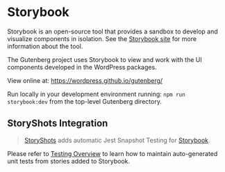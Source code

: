 # Storybook 

Storybook is an open-source tool that provides a sandbox to develop and visualize components in isolation. See the [Storybook site](https://storybook.js.org/) for more information about the tool. 

The Gutenberg project uses Storybook to view and work with the UI components developed in the WordPress packages.

View online at: https://wordpress.github.io/gutenberg/

Run locally in your development environment running: `npm run storybook:dev` from the top-level Gutenberg directory.

## StoryShots Integration

> [StoryShots](https://www.npmjs.com/package/@storybook/addon-storyshots) adds automatic Jest Snapshot Testing for [Storybook](https://storybook.js.org/).

Please refer to [Testing Overview](/docs/contributors/testing-overview.md#storyshots) to learn how to maintain auto-generated unit tests from stories added to Storybook.
